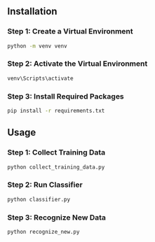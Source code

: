 ## Installation

### Step 1: Create a Virtual Environment

```bash
python -m venv venv
```

### Step 2: Activate the Virtual Environment

```bash
venv\Scripts\activate
```

### Step 3:  Install Required Packages

```bash
pip install -r requirements.txt
```

## Usage

### Step 1: Collect Training Data

```bash
python collect_training_data.py
```

### Step 2: Run Classifier

```bash
python classifier.py
```

### Step 3: Recognize New Data

```bash
python recognize_new.py
```